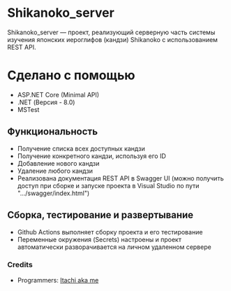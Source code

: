 # Shikanoko_server
Shikanoko_server — проект, реализующий серверную часть системы изучения японских иероглифов (кандзи) Shikanoko с использованием REST API.

# Сделано с помощью
* ASP.NET Core (Minimal API)
* .NET (Версия - 8.0)
* MSTest

## Функциональность
* Получение списка всех доступных кандзи
* Получение конкретного кандзи, используя его ID
* Добавление нового кандзи
* Удаление любого кандзи
* Реализована документация REST API в Swagger UI (можно получить доступ при сборке и запуске проекта в Visual Studio по пути ".../swagger/index.html")

## Сборка, тестирование и развертывание
* Github Actions выполняет сборку проекта и его тестирование
* Переменные окружения (Secrets) настроены и проект автоматически разворачивается на личном удаленном сервере

### Credits
* Programmers: [Itachi aka me](https://github.com/ltachiUchiha)
